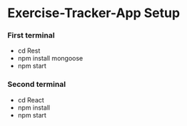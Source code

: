 # Exercise-Tracker-App Setup
### First terminal
- cd Rest
- npm install mongoose
- npm start

### Second terminal
- cd React
- npm install
- npm start

